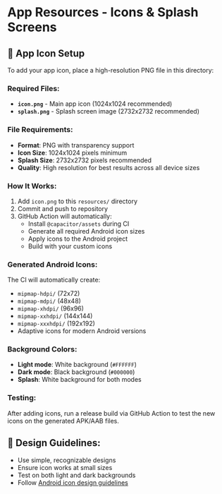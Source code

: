 # App Resources - Icons & Splash Screens

## 📱 App Icon Setup

To add your app icon, place a high-resolution PNG file in this directory:

### Required Files:
- **`icon.png`** - Main app icon (1024x1024 recommended)
- **`splash.png`** - Splash screen image (2732x2732 recommended)

### File Requirements:
- **Format**: PNG with transparency support
- **Icon Size**: 1024x1024 pixels minimum
- **Splash Size**: 2732x2732 pixels recommended
- **Quality**: High resolution for best results across all device sizes

### How It Works:
1. Add `icon.png` to this `resources/` directory
2. Commit and push to repository  
3. GitHub Action will automatically:
   - Install `@capacitor/assets` during CI
   - Generate all required Android icon sizes
   - Apply icons to the Android project
   - Build with your custom icons

### Generated Android Icons:
The CI will automatically create:
- `mipmap-hdpi/` (72x72)
- `mipmap-mdpi/` (48x48) 
- `mipmap-xhdpi/` (96x96)
- `mipmap-xxhdpi/` (144x144)
- `mipmap-xxxhdpi/` (192x192)
- Adaptive icons for modern Android versions

### Background Colors:
- **Light mode**: White background (`#FFFFFF`)
- **Dark mode**: Black background (`#000000`)
- **Splash**: White background for both modes

### Testing:
After adding icons, run a release build via GitHub Action to test the new icons on the generated APK/AAB files.

## 🎨 Design Guidelines:
- Use simple, recognizable designs
- Ensure icon works at small sizes
- Test on both light and dark backgrounds
- Follow [Android icon design guidelines](https://developer.android.com/guide/practices/ui_guidelines/icon_design_adaptive)